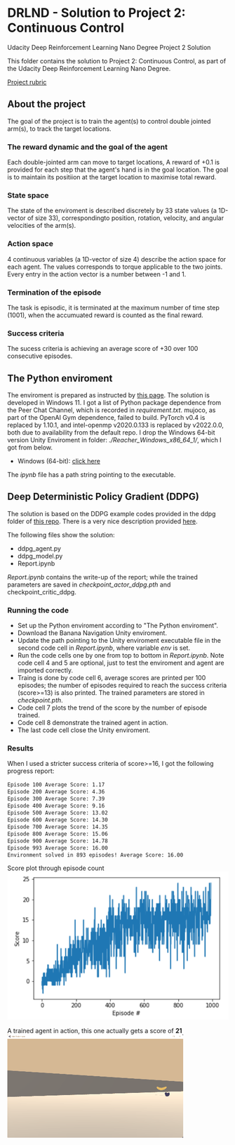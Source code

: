 # DRLND - Solution to Project 2: Continuous Control
Udacity Deep Reinforcement Learning Nano Degree Project 2 Solution

This folder contains the solution to Project 2: Continuous Control, as part of the Udacity Deep Reinforcement Learning Nano Degree.

[Project rubric](https://review.udacity.com/#!/rubrics/1890/view)
## About the project
The goal of the project is to train the agent(s) to control double jointed arm(s), to track the target locations.
### The reward dynamic and the goal of the agent
Each double-jointed arm can move to target locations, A reward of +0.1 is provided for each step that the agent's hand is in the goal location. The goal is to maintain its positiion at the target location to maximise total reward.

### State space
The state of the enviroment is described discretely by 33 state values (a 1D-vector of size 33), correspondingto position, rotation, velocity, and angular velocities of the arm(s).
### Action space
4 continuous variables (a 1D-vector of size 4) describe the action space for each agent. The values corresponds to torque applicable to the two joints. Every entry in the action vector is a number between -1 and 1. 
### Termination of the episode
The task is episodic, it is terminated at the maximum number of time step (1001), when the accumuated reward is counted as the final reward. 
### Success criteria
The sucess criteria is achieving an average score of +30 over 100 consecutive episodes.

## The Python enviroment
The enviroment is prepared as instructed by [this page](https://github.com/udacity/deep-reinforcement-learning#dependencies). The solution is developed in Windows 11.
I got a list of Python package dependence from the Peer Chat Channel, which is recorded in _requirement.txt_. mujoco, as part of the OpenAI Gym dependence, failed to build. PyTorch v0.4 is replaced by 1.10.1, and intel-openmp v2020.0.133 is replaced by v2022.0.0, both due to availability from the default repo. 
I drop the Windows 64-bit version Unity Enviroment in folder: _./Reacher_Windows_x86_64_1/_, which I got from below.
- Windows (64-bit): [click here](https://s3-us-west-1.amazonaws.com/udacity-drlnd/P2/Reacher/one_agent/Reacher_Windows_x86_64.zip)

The _ipynb_ file has a path string pointing to the executable.

## Deep Deterministic Policy Gradient (DDPG)
The solution is based on the DDPG example codes provided in the ddpg folder of [this repo](https://github.com/udacity/deep-reinforcement-learning). There is a very nice description provided [here](https://spinningup.openai.com/en/latest/algorithms/ddpg.html).

The following files show the solution:
- ddpg_agent.py
- ddpg_model.py
- Report.ipynb

_Report.ipynb_ contains the write-up of the report; while the trained parameters are saved in _checkpoint_actor_ddpg.pth_ and checkpoint_critic_ddpg.

### Running the code
- Set up the Python enviroment according to "The Python enviroment".
- Download the Banana Navigation Unity enviroment.
- Update the path pointing to the Unity enviroment executable file in the second code cell in _Report.ipynb_, where variable _env_ is set.
- Run the code cells one by one from top to bottom in _Report.ipynb_. Note code cell 4 and 5 are optional, just to test the enviroment and agent are imported correctly.
- Traing is done by code cell 6, average scores are printed per 100 episodes; the number of episodes required to reach the success criteria (score>=13) is also printed. The trained parameters are stored in _checkpoint.pth_.
- Code cell 7 plots the trend of the score by the number of episode trained.
- Code cell 8 demonstrate the trained agent in action.
- The last code cell close the Unity enviroment.


### Results
When I used a stricter success criteria of score>=16, I got the following progress report:
```
Episode 100	Average Score: 1.17
Episode 200	Average Score: 4.36
Episode 300	Average Score: 7.39
Episode 400	Average Score: 9.16
Episode 500	Average Score: 13.02
Episode 600	Average Score: 14.30
Episode 700	Average Score: 14.35
Episode 800	Average Score: 15.06
Episode 900	Average Score: 14.78
Episode 993	Average Score: 16.00
Environment solved in 893 episodes!	Average Score: 16.00
```
Score plot through episode count<br />
![](https://github.com/hyperZoro/DRLND_projects/blob/main/p1_navigation/pic/score.png)

A trained agent in action, this one actually gets a score of **21**<br />
![](https://github.com/hyperZoro/DRLND_projects/blob/main/p1_navigation/pic/Animation1.gif)
